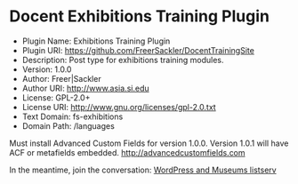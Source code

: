 # Docent Exhibitions Training Plugin
 * Plugin Name:       Exhibitions Training Plugin
 * Plugin URI:        https://github.com/FreerSackler/DocentTrainingSite
 * Description:       Post type for exhibitions training modules.
 * Version:           1.0.0
 * Author:            Freer|Sackler
 * Author URI:        http://www.asia.si.edu
 * License:           GPL-2.0+
 * License URI:       http://www.gnu.org/licenses/gpl-2.0.txt
 * Text Domain:       fs-exhibitions
 * Domain Path:       /languages

Must install Advanced Custom Fields for version 1.0.0. Version 1.0.1 will have ACF or metafields embedded.
http://advancedcustomfields.com

In the meantime, join the conversation: <a href="http://s.si.edu/2f6boY5
">WordPress and Museums listserv</a>
